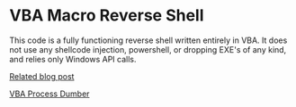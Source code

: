 # VBA Macro Reverse Shell
This code is a fully functioning reverse shell written entirely in VBA. It does not use any shellcode injection, powershell, or dropping EXE's of any kind, and relies only Windows API calls.

[Related blog post](https://john-woodman.com/research/malicious-vba-macros-trials-tribulations/)

[VBA Process Dumber](https://github.com/JohnWoodman/VBA-Macro-Dump-Process)
